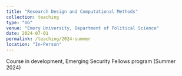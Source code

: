 ```yaml
---
title: "Research Design and Computational Methods"
collection: teaching
type: "UG"
venue: "Emory University, Department of Political Science"
date: 2024-07-01
permalink: /teaching/2024-summer
location: "In-Person"
---
```



Course in development, Emerging Security Fellows program (Summer 2024)
